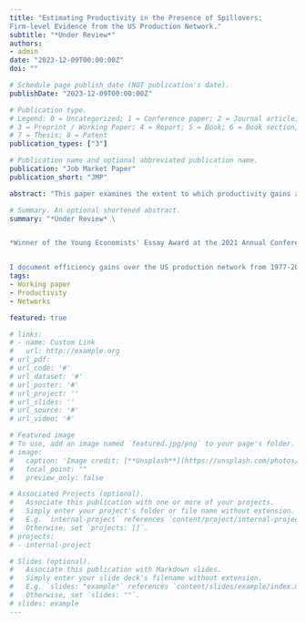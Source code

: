 ```yaml
---
title: "Estimating Productivity in the Presence of Spillovers:  
Firm-level Evidence from the US Production Network."
subtitle: "*Under Review*"
authors:
- admin
date: "2023-12-09T00:00:00Z"
doi: ""

# Schedule page publish date (NOT publication's date).
publishDate: "2023-12-09T00:00:00Z"

# Publication type.
# Legend: 0 = Uncategorized; 1 = Conference paper; 2 = Journal article;
# 3 = Preprint / Working Paper; 4 = Report; 5 = Book; 6 = Book section;
# 7 = Thesis; 8 = Patent
publication_types: ["3"]

# Publication name and optional abbreviated publication name.
publication: "Job Market Paper"
publication_short: "JMP"

abstract: "This paper examines the extent to which productivity gains are transmitted across U.S. firms through buyer-supplier relationships. Many empirical studies measure firm-to-firm spillovers using firm-level productivity estimates derived from control function approaches. However, these methods implicitly rule out the interdependence of firms' outcomes and decisions through productivity spillovers. To address this limitation, I develop a framework to jointly estimate network effects and firm-level productivity, while accounting for common productivity shocks across firms and non-random buyer-supplier matching. Using this method, I characterize productivity spillovers over the US production network from 1977 to 2016. My results suggest that having 1% more productive trading partners on average leads to 0.076% higher productivity in the long run. Supplier spillovers, which are driven by both large and small firms, are 4 times greater than buyer effects, which are primarily generated by large firms. Heterogeneity in spillovers within and across sectors also has implications for overall productivity growth: aggregate spillovers tend to be much larger when manufacturers are central in the production network than when retailers and wholesalers are more central."

# Summary. An optional shortened abstract.
summary: "*Under Review* \  


*Winner of the Young Economists' Essay Award at the 2021 Annual Conference of the European Association for Research in Industrial Economics (EARIE)*  \


I document efficiency gains over the US production network from 1977-2016 using a novel procedure that jointly estimates productivity and spillovers." 
tags:
- Working paper
- Productivity
- Networks 

featured: true

# links:
# - name: Custom Link
#   url: http://example.org
# url_pdf: 
# url_code: '#'
# url_dataset: '#'
# url_poster: '#'
# url_project: ''
# url_slides: ''
# url_source: '#'
# url_video: '#'

# Featured image
# To use, add an image named `featured.jpg/png` to your page's folder. 
# image:
#   caption: 'Image credit: [**Unsplash**](https://unsplash.com/photos/s9CC2SKySJM)'
#   focal_point: ""
#   preview_only: false

# Associated Projects (optional).
#   Associate this publication with one or more of your projects.
#   Simply enter your project's folder or file name without extension.
#   E.g. `internal-project` references `content/project/internal-project/index.md`.
#   Otherwise, set `projects: []`.
# projects:
# - internal-project

# Slides (optional).
#   Associate this publication with Markdown slides.
#   Simply enter your slide deck's filename without extension.
#   E.g. `slides: "example"` references `content/slides/example/index.md`.
#   Otherwise, set `slides: ""`.
# slides: example
---
```


